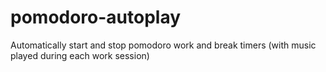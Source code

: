# pomodoro-autoplay
Automatically start and stop pomodoro work and break timers (with music played during each work session)
